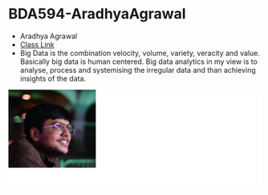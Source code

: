 # BDA594-AradhyaAgrawal
* Aradhya Agrawal
* [Class Link](https://sdsu.instructure.com/courses/79732)
* Big Data is the combination velocity, volume, variety, veracity and value. Basically big data is human centered. Big data analytics in my view is to analyse, process and systemising the irregular data and than achieving insights of the data.

![Image Aradhya Agrawal](https://github.com/AradhyaAgrawal/BDA594-AradhyaAgrawal/blob/main/ImageForAssignment.png)
